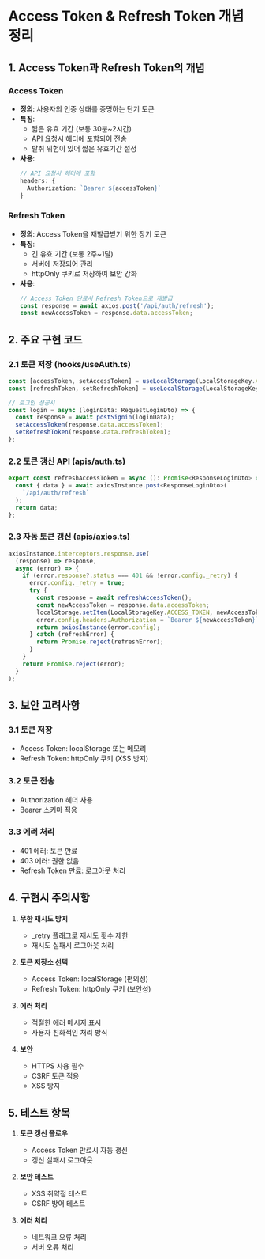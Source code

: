 # Access Token & Refresh Token 개념 정리

## 1. Access Token과 Refresh Token의 개념

### Access Token
- **정의**: 사용자의 인증 상태를 증명하는 단기 토큰
- **특징**:
  - 짧은 유효 기간 (보통 30분~2시간)
  - API 요청시 헤더에 포함되어 전송
  - 탈취 위험이 있어 짧은 유효기간 설정
- **사용**:
  ```typescript
  // API 요청시 헤더에 포함
  headers: {
    Authorization: `Bearer ${accessToken}`
  }
  ```

### Refresh Token
- **정의**: Access Token을 재발급받기 위한 장기 토큰
- **특징**:
  - 긴 유효 기간 (보통 2주~1달)
  - 서버에 저장되어 관리
  - httpOnly 쿠키로 저장하여 보안 강화
- **사용**:
  ```typescript
  // Access Token 만료시 Refresh Token으로 재발급
  const response = await axios.post('/api/auth/refresh');
  const newAccessToken = response.data.accessToken;
  ```

## 2. 주요 구현 코드

### 2.1 토큰 저장 (hooks/useAuth.ts)
```typescript
const [accessToken, setAccessToken] = useLocalStorage(LocalStorageKey.ACCESS_TOKEN, '');
const [refreshToken, setRefreshToken] = useLocalStorage(LocalStorageKey.REFRESH_TOKEN, '');

// 로그인 성공시
const login = async (loginData: RequestLoginDto) => {
  const response = await postSignin(loginData);
  setAccessToken(response.data.accessToken);
  setRefreshToken(response.data.refreshToken);
};
```

### 2.2 토큰 갱신 API (apis/auth.ts)
```typescript
export const refreshAccessToken = async (): Promise<ResponseLoginDto> => {
  const { data } = await axiosInstance.post<ResponseLoginDto>(
    `/api/auth/refresh`
  );
  return data;
};
```

### 2.3 자동 토큰 갱신 (apis/axios.ts)
```typescript
axiosInstance.interceptors.response.use(
  (response) => response,
  async (error) => {
    if (error.response?.status === 401 && !error.config._retry) {
      error.config._retry = true;
      try {
        const response = await refreshAccessToken();
        const newAccessToken = response.data.accessToken;
        localStorage.setItem(LocalStorageKey.ACCESS_TOKEN, newAccessToken);
        error.config.headers.Authorization = `Bearer ${newAccessToken}`;
        return axiosInstance(error.config);
      } catch (refreshError) {
        return Promise.reject(refreshError);
      }
    }
    return Promise.reject(error);
  }
);
```

## 3. 보안 고려사항

### 3.1 토큰 저장
- Access Token: localStorage 또는 메모리
- Refresh Token: httpOnly 쿠키 (XSS 방지)

### 3.2 토큰 전송
- Authorization 헤더 사용
- Bearer 스키마 적용

### 3.3 에러 처리
- 401 에러: 토큰 만료
- 403 에러: 권한 없음
- Refresh Token 만료: 로그아웃 처리

## 4. 구현시 주의사항

1. **무한 재시도 방지**
   - _retry 플래그로 재시도 횟수 제한
   - 재시도 실패시 로그아웃 처리

2. **토큰 저장소 선택**
   - Access Token: localStorage (편의성)
   - Refresh Token: httpOnly 쿠키 (보안성)

3. **에러 처리**
   - 적절한 에러 메시지 표시
   - 사용자 친화적인 처리 방식

4. **보안**
   - HTTPS 사용 필수
   - CSRF 토큰 적용
   - XSS 방지

## 5. 테스트 항목

1. **토큰 갱신 플로우**
   - Access Token 만료시 자동 갱신
   - 갱신 실패시 로그아웃

2. **보안 테스트**
   - XSS 취약점 테스트
   - CSRF 방어 테스트

3. **에러 처리**
   - 네트워크 오류 처리
   - 서버 오류 처리 